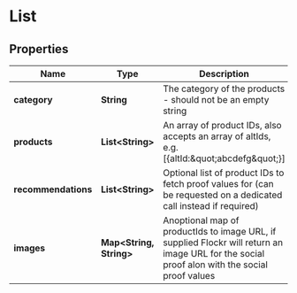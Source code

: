 # List

## Properties
Name | Type | Description | Notes
------------ | ------------- | ------------- | -------------
**category** | **String** | The category of the products - should not be an empty string | 
**products** | **List&lt;String&gt;** | An array of product IDs, also accepts an array of altIds, e.g. [{altId:\&quot;abcdefg\&quot;}] | 
**recommendations** | **List&lt;String&gt;** | Optional list of product IDs to fetch proof values for (can be requested on a dedicated call instead if required) |  [optional]
**images** | **Map&lt;String, String&gt;** | Anoptional map of productIds to image URL, if supplied Flockr will return an image URL for the social proof alon with the social proof values |  [optional]
